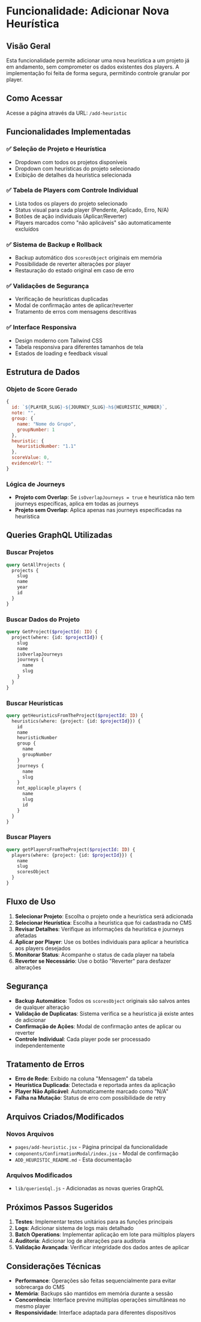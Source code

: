 # Funcionalidade: Adicionar Nova Heurística

## Visão Geral

Esta funcionalidade permite adicionar uma nova heurística a um projeto já em andamento, sem comprometer os dados existentes dos players. A implementação foi feita de forma segura, permitindo controle granular por player.

## Como Acessar

Acesse a página através da URL: `/add-heuristic`

## Funcionalidades Implementadas

### ✅ **Seleção de Projeto e Heurística**
- Dropdown com todos os projetos disponíveis
- Dropdown com heurísticas do projeto selecionado
- Exibição de detalhes da heurística selecionada

### ✅ **Tabela de Players com Controle Individual**
- Lista todos os players do projeto selecionado
- Status visual para cada player (Pendente, Aplicado, Erro, N/A)
- Botões de ação individuais (Aplicar/Reverter)
- Players marcados como "não aplicáveis" são automaticamente excluídos

### ✅ **Sistema de Backup e Rollback**
- Backup automático dos `scoresObject` originais em memória
- Possibilidade de reverter alterações por player
- Restauração do estado original em caso de erro

### ✅ **Validações de Segurança**
- Verificação de heurísticas duplicadas
- Modal de confirmação antes de aplicar/reverter
- Tratamento de erros com mensagens descritivas

### ✅ **Interface Responsiva**
- Design moderno com Tailwind CSS
- Tabela responsiva para diferentes tamanhos de tela
- Estados de loading e feedback visual

## Estrutura de Dados

### Objeto de Score Gerado
```javascript
{
  id: `${PLAYER_SLUG}-${JOURNEY_SLUG}-h${HEURISTIC_NUMBER}`,
  note: "",
  group: {
    name: "Nome do Grupo",
    groupNumber: 1
  },
  heuristic: {
    heuristicNumber: "1.1"
  },
  scoreValue: 0,
  evidenceUrl: ""
}
```

### Lógica de Journeys
- **Projeto com Overlap**: Se `isOverlapJourneys = true` e heurística não tem journeys específicas, aplica em todas as journeys
- **Projeto sem Overlap**: Aplica apenas nas journeys especificadas na heurística

## Queries GraphQL Utilizadas

### Buscar Projetos
```graphql
query GetAllProjects {
  projects {
    slug
    name
    year
    id
  }
}
```

### Buscar Dados do Projeto
```graphql
query GetProject($projectId: ID) {
  project(where: {id: $projectId}) {
    slug
    name
    isOverlapJourneys
    journeys {
      name
      slug
    }
  }
}
```

### Buscar Heurísticas
```graphql
query getHeuristicsFromTheProject($projectId: ID) {
  heuristics(where: {project: {id: $projectId}}) {
    id
    name
    heuristicNumber
    group {
      name
      groupNumber
    }
    journeys {
      name
      slug
    }
    not_applicaple_players {
      name
      slug
      id
    }
  }
}
```

### Buscar Players
```graphql
query getPlayersFromTheProject($projectId: ID) {
  players(where: {project: {id: $projectId}}) {
    name
    slug
    scoresObject
  }
}
```

## Fluxo de Uso

1. **Selecionar Projeto**: Escolha o projeto onde a heurística será adicionada
2. **Selecionar Heurística**: Escolha a heurística que foi cadastrada no CMS
3. **Revisar Detalhes**: Verifique as informações da heurística e journeys afetadas
4. **Aplicar por Player**: Use os botões individuais para aplicar a heurística aos players desejados
5. **Monitorar Status**: Acompanhe o status de cada player na tabela
6. **Reverter se Necessário**: Use o botão "Reverter" para desfazer alterações

## Segurança

- **Backup Automático**: Todos os `scoresObject` originais são salvos antes de qualquer alteração
- **Validação de Duplicatas**: Sistema verifica se a heurística já existe antes de adicionar
- **Confirmação de Ações**: Modal de confirmação antes de aplicar ou reverter
- **Controle Individual**: Cada player pode ser processado independentemente

## Tratamento de Erros

- **Erro de Rede**: Exibido na coluna "Mensagem" da tabela
- **Heurística Duplicada**: Detectada e reportada antes da aplicação
- **Player Não Aplicável**: Automaticamente marcado como "N/A"
- **Falha na Mutação**: Status de erro com possibilidade de retry

## Arquivos Criados/Modificados

### Novos Arquivos
- `pages/add-heuristic.jsx` - Página principal da funcionalidade
- `components/ConfirmationModal/index.jsx` - Modal de confirmação
- `ADD_HEURISTIC_README.md` - Esta documentação

### Arquivos Modificados
- `lib/queriesGql.js` - Adicionadas as novas queries GraphQL

## Próximos Passos Sugeridos

1. **Testes**: Implementar testes unitários para as funções principais
2. **Logs**: Adicionar sistema de logs mais detalhado
3. **Batch Operations**: Implementar aplicação em lote para múltiplos players
4. **Auditoria**: Adicionar log de alterações para auditoria
5. **Validação Avançada**: Verificar integridade dos dados antes de aplicar

## Considerações Técnicas

- **Performance**: Operações são feitas sequencialmente para evitar sobrecarga do CMS
- **Memória**: Backups são mantidos em memória durante a sessão
- **Concorrência**: Interface previne múltiplas operações simultâneas no mesmo player
- **Responsividade**: Interface adaptada para diferentes dispositivos
